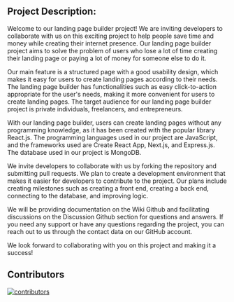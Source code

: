 ## Project Description:

Welcome to our landing page builder project! We are inviting developers to collaborate with us on this exciting project to help people save time and money while creating their internet presence. Our landing page builder project aims to solve the problem of users who lose a lot of time creating their landing page or paying a lot of money for someone else to do it.

Our main feature is a structured page with a good usability design, which makes it easy for users to create landing pages according to their needs. The landing page builder has functionalities such as easy click-to-action appropriate for the user's needs, making it more convenient for users to create landing pages. The target audience for our landing page builder project is private individuals, freelancers, and entrepreneurs.

With our landing page builder, users can create landing pages without any programming knowledge, as it has been created with the popular library React.js. The programming languages used in our project are JavaScript, and the frameworks used are Create React App, Next.js, and Express.js. The database used in our project is MongoDB.

We invite developers to collaborate with us by forking the repository and submitting pull requests. We plan to create a development environment that makes it easier for developers to contribute to the project. Our plans include creating milestones such as creating a front end, creating a back end, connecting to the database, and improving logic.

We will be providing documentation on the Wiki Github and facilitating discussions on the Discussion Github section for questions and answers. If you need any support or have any questions regarding the project, you can reach out to us through the contact data on our GitHub account.

We look forward to collaborating with you on this project and making it a success!

## Contributors

[//]: # 'This list is generated using the GitHub built-in feature to display contributors.'

[![contributors](https://contributors-img.web.app/image?repo=<username>/<repository-name>)](https://github.com/tonic-6101/gotcha/graphs/contributors)
